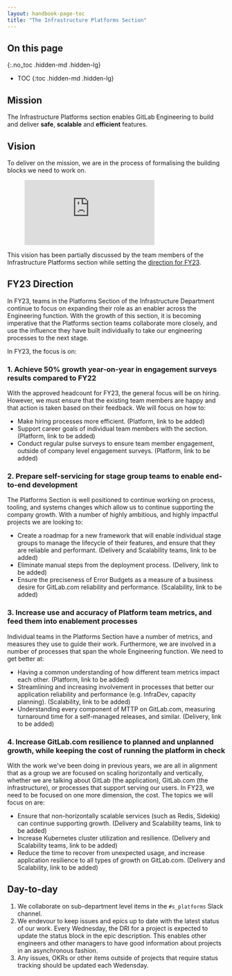 ```yaml
---
layout: handbook-page-toc
title: "The Infrastructure Platforms Section"
---
```



## On this page
{:.no_toc .hidden-md .hidden-lg}

- TOC
{:toc .hidden-md .hidden-lg}

## Mission

The Infrastructure Platforms section enables GitLab Engineering to build and deliver **safe**, **scalable** and **efficient** features.

## Vision

To deliver on the mission, we are in the process of formalising the building blocks we need to work on.

<figure class="video_container">
  <iframe src="https://youtu.be/Vui6_iULzPw" frameborder="0" allowfullscreen="true"> </iframe>
</figure>

This vision has been partially discussed by the team members of the Infrastructure Platforms section while setting the [direction for FY23](https://gitlab.com/gitlab-com/gl-infra/mstaff/-/issues/101).

## FY23 Direction

In FY23, teams in the Platforms Section of the Infrastructure Department continue to focus on expanding their role as an enabler across the Engineering function. With the growth of this section, it is becoming imperative that the Platforms section teams collaborate more closely, and use the influence they have built individually to take our engineering processes to the next stage.

In FY23, the focus is on:

### 1. Achieve 50% growth year-on-year in engagement surveys results compared to FY22

With the approved headcount for FY23, the general focus will be on hiring. However, we must ensure that the existing team members are happy and that action is taken based on their feedback. We will focus on how to:

* Make hiring processes more efficient. (Platform, link to be added)
* Support career goals of individual team members with the section. (Platform, link to be added)
* Conduct regular pulse surveys to ensure team member engagement, outside of company level engagement surveys. (Platform, link to be added)

### 2. Prepare self-servicing for stage group teams to enable end-to-end development

The Platforms Section is well positioned to continue working on process, tooling, and systems changes which allow us to continue supporting the company growth. With a number of highly ambitious, and highly impactful projects we are looking to:

* Create a roadmap for a new framework that will enable individual stage groups to manage the lifecycle of their features, and ensure that they are reliable and performant. (Delivery and Scalability teams, link to be added)
* Eliminate manual steps from the deployment process. (Delivery, link to be added)
* Ensure the preciseness of Error Budgets as a measure of a business desire for GitLab.com reliability and performance. (Scalability, link to be added)

### 3. Increase use and accuracy of Platform team metrics, and feed them into enablement processes

Individual teams in the Platforms Section have a number of metrics, and measures they use to guide their work. Furthermore, we are involved in a number of processes that span the whole Engineering function. We need to get better at:

* Having a common understanding of how different team metrics impact each other. (Platform, link to be added)
* Streamlining and increasing involvement in processes that better our application reliability and performance (e.g. InfraDev, capacity planning). (Scalability, link to be added)
* Understanding every component of MTTP on GitLab.com, measuring turnaround time for a self-managed releases, and similar. (Delivery, link to be added)

### 4. Increase GitLab.com resilience to planned and unplanned growth, while keeping the cost of running the platform in check

With the work we've been doing in previous years, we are all in alignment that as a group we are focused on scaling horizontally and vertically, whether we are talking about GitLab (the application), GitLab.com (the infrastructure), or processes that support serving our users. In FY23, we need to be focused on one more dimension, the cost. The topics we will focus on are:

* Ensure that non-horizontally scalable services (such as Redis, Sidekiq) can continue supporting growth. (Delivery and Scalability teams, link to be added)
* Increase Kubernetes cluster utilization and resilience. (Delivery and Scalability teams, link to be added)
* Reduce the time to recover from unexpected usage, and increase application resilience to all types of growth on GitLab.com. (Delivery and Scalability, link to be added)

## Day-to-day

1. We collaborate on sub-department level items in the `#s_platforms` Slack channel. 
1. We endevour to keep issues and epics up to date with the latest status of our work. Every Wednesday, the DRI for a project is expected to update the status block in the epic description. This enables other engineers and other managers to have good information about projects in an asynchronous fashion. 
1. Any issues, OKRs or other items outside of projects that require status tracking should be updated each Wedensday.  
